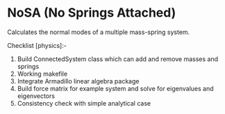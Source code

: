 # NoSA (No Springs Attached)
Calculates the normal modes of a multiple mass-spring system.

Checklist [physics]:-
  1. Build ConnectedSystem class which can add and remove masses and springs
  2. Working makefile
  3. Integrate Armadillo linear algebra package
  3. Build force matrix for example system and solve for eigenvalues and eigenvectors
  4. Consistency check with simple analytical case
